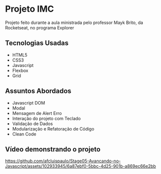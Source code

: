 # Projeto IMC
<p> Projeto feito durante a aula ministrada pelo professor Mayk Brito, da Rocketseat, no programa Explorer</p>

## Tecnologias Usadas
<ul>
    <li>HTML5</li>
    <li>CSS3</li>
    <li>Javascript</li>
    <li>Flexbox</li>
    <li>Grid</li>
</ul>

## Assuntos Abordados
<ul>
    <li>Javascript DOM</li>
    <li>Modal</li>
    <li>Mensagem de Alert Erro</li>
    <li>Interação do projeto com Teclado</li>
    <li>Validação de Dados</li>
    <li>Modularização e Refatoração de Código</li>
    <li>Clean Code</li>
</ul>

## Vídeo demonstrando o projeto
https://github.com/afcluispaulo/Stage05-Avancando-no-Javascript/assets/102933945/6a87ebf0-5bbc-4d25-901b-a869ec66e2bb



